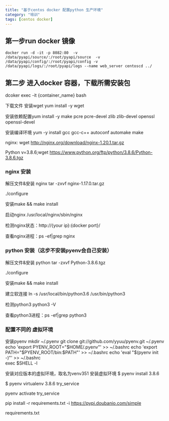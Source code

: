 ```yaml
---
title: "基于centos docker 配置python 生产环境"
category: "培训"
tags: [centos docker]
---
```

## 第一步run docker 镜像

```
docker run -d -it -p 8082:80  -v /data/pyapi/source/:/root/pyapi/source  -v /data/pyapi/config/:/root/pyapi/config -v /data/pyapi/logs/:/root/pyapi/logs --name web_server centoscd ../

```

## 第二步 进入docker 容器，下载所需安装包

dcoker exec -it {container_name} bash

下载文件
安装wget yum install -y wget

安装依赖配置yum install -y make pcre pcre-devel zlib zlib-devel openssl openssl-devel

安装编译环境 yum -y install gcc gcc-c++ autoconf automake make

nginx: wget http://nginx.org/download/nginx-1.20.1.tar.gz

Python v=3.8.6;wget https://www.python.org/ftp/python/3.8.6/Python-3.8.6.tgz

### nginx 安装
解压文件&安装 nginx
tar -zxvf nginx-1.17.0.tar.gz

./configure

安装make && make install

启动nginx
/usr/local/nginx/sbin/nginx

检测nginx状态：http://{your ip}:{docker port}/

查看nginx进程：ps -ef|grep nginx

### python 安装（这步不安装pyenv会自己安装）
解压文件&安装 python
tar -zxvf Python-3.8.6.tgz

./configure

安装make && make install

建立软连接
ln -s /usr/local/bin/python3.6 /usr/bin/python3

检测python3
python3 -V

查看python3进程：ps -ef|grep python3



### 配置不同的 虚拟环境
安装pyenv
mkdir ~/.pyenv
git clone git://github.com/yyuu/pyenv.git ~/.pyenv  
echo 'export PYENV_ROOT="$HOME/.pyenv"' >> ~/.bashrc  
echo 'export PATH="$PYENV_ROOT/bin:$PATH"' >> ~/.bashrc  
echo 'eval "$(pyenv init -)"' >> ~/.bashrc  
exec $SHELL -l 


安装对应版本的虚拟环境，取名为venv351
安装虚拟环境
$ pyenv install 3.8.6

$ pyenv virtualenv 3.8.6 try_service

pyenv activate try_service



pip install -r requirements.txt -i https://pypi.doubanio.com/simple

requirements.txt









